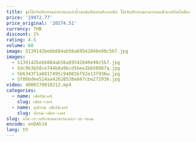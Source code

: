 ```yaml
---
title: ชุดโต๊ะรับประทานอาหารและเก้าอี้วอลนัทสีดําอเมริกาเหนือ โต๊ะรับประทานอาหารลอยน้ําอะคริลิคใสสีดํา
price: '19972.77'
price_original: '20174.51'
currency: THB
discount: 1%
rating: 4.5
volume: 60
image: S139142bebb884ab58a69542040e98c5b7.jpg
images:
  - S139142bebb884ab58a69542040e98c5b7.jpg
  - Sdc9b3b58ce744b8a9bcd5bee2bb50887q.jpg
  - Sb6343f1a0817495c94085bf92e13f936w.jpg
  - Sf86bdee514aa42628538e847cbe272936.jpg
video: 4000270018212.mp4
categories:
  - name: เฟอร์นิเจอร์
    slug: เฟอร-เจอร
  - name: อุปกรณ์ เฟอร์นิเจอร์
    slug: ปกรณ-เฟอร-เจอร
slug: ดโต-ะร-บประทานอาหารและเก-าอ-วอลน
encode: onDAhJ4
lang: th
---
```

  